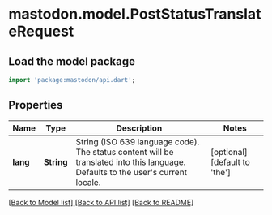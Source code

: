 # mastodon.model.PostStatusTranslateRequest

## Load the model package
```dart
import 'package:mastodon/api.dart';
```

## Properties
Name | Type | Description | Notes
------------ | ------------- | ------------- | -------------
**lang** | **String** | String (ISO 639 language code). The status content will be translated into this language. Defaults to the user's current locale. | [optional] [default to 'the']

[[Back to Model list]](../README.md#documentation-for-models) [[Back to API list]](../README.md#documentation-for-api-endpoints) [[Back to README]](../README.md)


